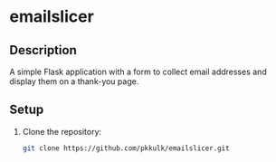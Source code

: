 # emailslicer

## Description
A simple Flask application with a form to collect email addresses and display them on a thank-you page.

## Setup
1. Clone the repository:
   ```bash
   git clone https://github.com/pkkulk/emailslicer.git
